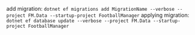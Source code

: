 add migration: ```dotnet ef migrations add MigrationName --verbose --project FM.Data --startup-project FootballManager```
applying migration: ```dotnet ef database update --verbose --project FM.Data --startup-project FootballManager```